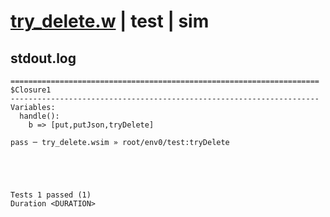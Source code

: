 # [try_delete.w](../../../../../../examples/tests/sdk_tests/bucket/try_delete.w) | test | sim

## stdout.log
```log
=====================================================================
$Closure1
---------------------------------------------------------------------
Variables:
  handle():
    b => [put,putJson,tryDelete]

pass ─ try_delete.wsim » root/env0/test:tryDelete
 




Tests 1 passed (1) 
Duration <DURATION>

```

